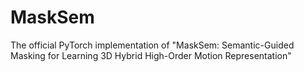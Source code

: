 # MaskSem
The official PyTorch implementation of "MaskSem: Semantic-Guided Masking for Learning 3D Hybrid High-Order Motion Representation"
